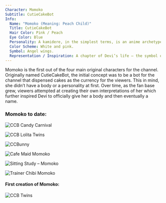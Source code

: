 ```yaml
---
Character: Momoko
Subtitle: CutieCakeBot
Info:
  Name: "Momoko (Meaning: Peach Child)"
  Title: CutieCakeBot
  Hair Color: Pink / Peach
  Eye Color: Blue
  Personality: A kamidere, in the simplest terms, is an anime archetype for characters with a god complex.
  Color Scheme: White and pink.
  Symbol: Angel wings.
  Representation / Inspiration: A chapter of Devi’s life – the symbol of confidence.
---
```


Momoko is the first out of the four main original characters for the channel.
Originally named CutieCakeBot, the initial concept was to be a bot for the
channel that dispensed cakes as the currency for the viewers. This in mind,
she didn’t have a body or a personality at first. Over time, as the fan base
grew, viewers attempted at creating their own interpretations of her which
further inspired Devi to officially give her a body and then eventually a name.

### Momoko to date:

![CCB Candy Carnival](img/ccb_candy_carnival_2018.png)

![CCB Lolita Twins](img/ccb_lolita_twins_2018.png)

![CCBunny](img/ccbunny.png)

![Cafe Maid Momoko](img/momoko.png)

![Sitting Study ­– Momoko](img/momoko_sitting.png)

![Trainer Chibi Momoko](img/momoko_trainer_chibi.png)

#### First creation of Momoko:
![CCB Twins](img/ccb_twins.png)
